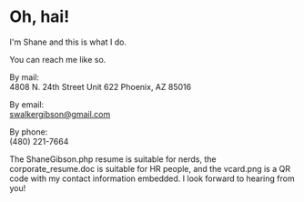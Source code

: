 # Oh, hai! #

I'm Shane and this is what I do.

You can reach me like so.

By mail:  
4808 N. 24th Street
Unit 622
Phoenix, AZ 85016

By email:  
swalkergibson@gmail.com

By phone:  
(480) 221-7664

The ShaneGibson.php resume is suitable for nerds, the corporate\_resume.doc is suitable for HR people, and the vcard.png is a QR code with my contact information embedded. I look forward to hearing from you!
